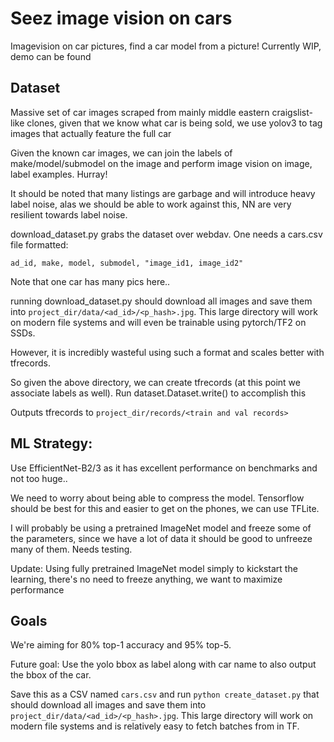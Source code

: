 # Seez image vision on cars

Imagevision on car pictures, find a car model from a picture! Currently WIP, demo can be found 

## Dataset
Massive set of car images scraped from mainly middle eastern craigslist-like clones, given that we know what car is being sold, we use yolov3 to tag images that actually feature the full car

Given the known car images, we can join the labels of make/model/submodel on the image and perform image vision on image, label examples. Hurray!

It should be noted that many listings are garbage and will introduce heavy label noise, alas we should be able to work against this, NN are very resilient towards label noise.

download_dataset.py grabs the dataset over webdav. One needs a cars.csv file formatted:
```csv
ad_id, make, model, submodel, "image_id1, image_id2"
```
Note that one car has many pics here..

running download_dataset.py  should download all images and save them into `project_dir/data/<ad_id>/<p_hash>.jpg`. This large directory will work on modern file systems and will even be trainable using pytorch/TF2 on SSDs.

However, it is incredibly wasteful using such  a format and scales better with tfrecords.

So given the above directory, we can create tfrecords (at this point  we associate labels as well). Run dataset.Dataset.write() to accomplish this

Outputs tfrecords to `project_dir/records/<train and val records>`



## ML Strategy:

Use EfficientNet-B2/3 as it has excellent performance on benchmarks and not too huge..

We need to worry about being able to compress the model. Tensorflow should be best for this and easier to get on the phones, we can use TFLite.

I will probably be using a pretrained ImageNet model and freeze some of the parameters, since we have a lot of data it should be good to unfreeze many of them. Needs testing.


Update: Using fully pretrained ImageNet model simply to kickstart the learning, there's no need to freeze anything, we want to maximize performance

## Goals 

We're aiming for 80% top-1 accuracy and 95% top-5. 

Future goal: Use the yolo bbox as label along with car name to also output the bbox of the car.
 



Save this as a CSV named `cars.csv` and run `python create_dataset.py` that should download all images and save them into `project_dir/data/<ad_id>/<p_hash>.jpg`. This large directory will work on modern file systems and is relatively easy to fetch batches from in TF.

